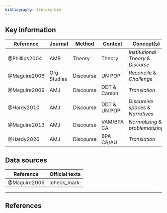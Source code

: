 ```yaml
---
bibliography: library.bib
---
```


## Key information

Reference       | Journal       | Method        | Context       | Concept(s)
---             | ---           | ---           | ---           | ---
@Phillips2004   | AMR           | Theory        | Theory        | _Institutional Theory_ & _Discurse_
@Maguire2006    | Org Studies   | Discourse     | UN POP        | _Reconcile_ & _Challenge_
@Maguire2009    | AMJ           | Discourse     | DDT & Carson  | _Translation_
@Hardy2010      | AMJ           | Discourse     | DDT & UN POP  | _Discursive spaces_ & _Narratives_
@Maguire2013    | AMJ           | Discourse     | VAM/BPA CA    | _Normalizing_ & _problematizing_
@Hardy2020      | AMJ           | Discourse     | BPA CA/AU     | _Translation_

## Data sources

Reference       | Official texts    |
---             | ---               |
@Maguire2006    | :check_mark:

---

## References